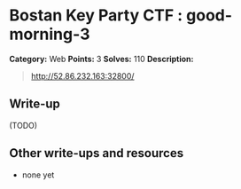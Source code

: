 # Bostan Key Party CTF : good-morning-3

**Category:** Web
**Points:** 3
**Solves:** 110
**Description:**

> <http://52.86.232.163:32800/> 


## Write-up

(TODO)

## Other write-ups and resources

* none yet
